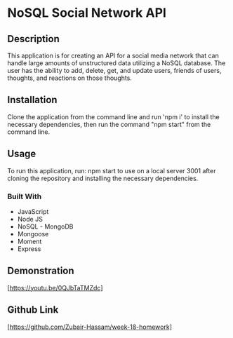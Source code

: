 # NoSQL Social Network API

## Description 
This application is for creating an API for a social media network that can handle large amounts of unstructured data utilizing a NoSQL database. The user has the ability to add, delete, get, and update users, friends of users, thoughts, and reactions on those thoughts.

## Installation
Clone the application from the command line and run 'npm i' to install the necessary dependencies, then run the command "npm start" from the command line. 

## Usage
To run this application, run: npm start to use on a local server 3001 after cloning the repository and installing the necessary dependencies.

### Built With 

 * JavaScript
 * Node JS
 * NoSQL - MongoDB
 * Mongoose
 * Moment
 * Express

## Demonstration

[https://youtu.be/0QJbTaTMZdc]

## Github Link

[https://github.com/Zubair-Hassam/week-18-homework]